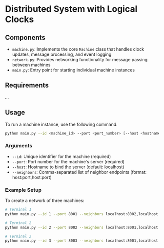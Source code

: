 # Distributed System with Logical Clocks

## Components

- `machine.py`: Implements the core `Machine` class that handles clock updates, message processing, and event logging
- `network.py`: Provides networking functionality for message passing between machines
- `main.py`: Entry point for starting individual machine instances

## Requirements
...

## Usage

To run a machine instance, use the following command:

```bash
python main.py --id <machine_id> --port <port_number> [--host <hostname>] [--neighbors <neighbor_list>]
```

### Arguments

- `--id`: Unique identifier for the machine (required)
- `--port`: Port number for the machine's server (required)
- `--host`: Hostname to bind the server (default: localhost)
- `--neighbors`: Comma-separated list of neighbor endpoints (format: host:port,host:port)

### Example Setup

To create a network of three machines:

```bash
# Terminal 1
python main.py --id 1 --port 8001 --neighbors localhost:8002,localhost:8003

# Terminal 2
python main.py --id 2 --port 8002 --neighbors localhost:8001,localhost:8003

# Terminal 3
python main.py --id 3 --port 8003 --neighbors localhost:8001,localhost:8002
```